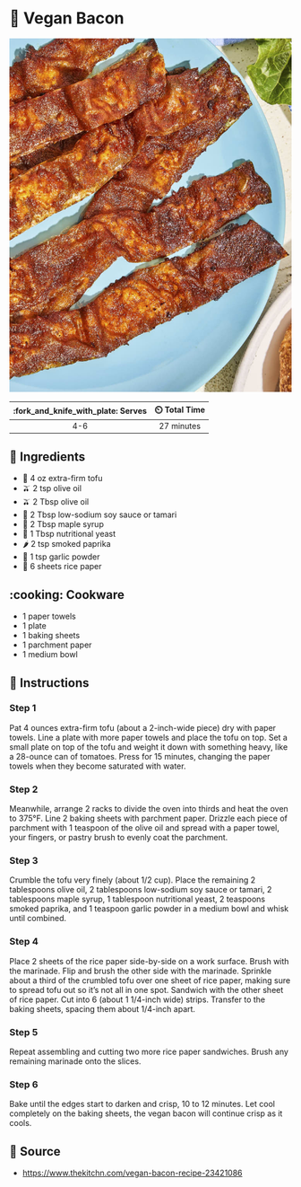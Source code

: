 # :bacon: Vegan Bacon

![Vegan Bacon](../assets/images/vegan-bacon.jpg)

| :fork_and_knife_with_plate: Serves | :timer_clock: Total Time |
|:----------------------------------:|:-----------------------: |
| 4-6 | 27 minutes |

## :salt: Ingredients

- :butter: 4 oz extra-firm tofu
- :olive: 2 tsp olive oil
- :olive: 2 Tbsp olive oil
- :takeout_box: 2 Tbsp low-sodium soy sauce or tamari
- :maple_leaf: 2 Tbsp maple syrup
- :microbe: 1 Tbsp nutritional yeast
- :hot_pepper: 2 tsp smoked paprika
- :garlic: 1 tsp garlic powder
- :rice: 6 sheets rice paper

## :cooking: Cookware

- 1 paper towels
- 1 plate
- 1 baking sheets
- 1 parchment paper
- 1 medium bowl

## :pencil: Instructions

### Step 1

Pat 4 ounces extra-firm tofu (about a 2-inch-wide piece) dry with paper towels. Line a plate with more paper towels and
place the tofu on top. Set a small plate on top of the tofu and weight it down with something heavy, like a 28-ounce can
of tomatoes. Press for 15 minutes, changing the paper towels when they become saturated with water.

### Step 2

Meanwhile, arrange 2 racks to divide the oven into thirds and heat the oven to 375°F. Line 2 baking sheets with
parchment paper. Drizzle each piece of parchment with 1 teaspoon of the olive oil and spread with a paper towel, your
fingers, or pastry brush to evenly coat the parchment.

### Step 3

Crumble the tofu very finely (about 1/2 cup). Place the remaining 2 tablespoons olive oil, 2 tablespoons low-sodium soy
sauce or tamari, 2 tablespoons maple syrup, 1 tablespoon nutritional yeast, 2 teaspoons smoked paprika, and 1 teaspoon
garlic powder in a medium bowl and whisk until combined.

### Step 4

Place 2 sheets of the rice paper side-by-side on a work surface. Brush with the marinade. Flip and brush the other side
with the marinade. Sprinkle about a third of the crumbled tofu over one sheet of rice paper, making sure to spread tofu
out so it’s not all in one spot. Sandwich with the other sheet of rice paper. Cut into 6 (about 1 1/4-inch wide)
strips. Transfer to the baking sheets, spacing them about 1/4-inch apart.

### Step 5

Repeat assembling and cutting two more rice paper sandwiches. Brush any remaining marinade onto the slices.

### Step 6

Bake until the edges start to darken and crisp, 10 to 12 minutes. Let cool completely on the baking sheets, the vegan
bacon will continue crisp as it cools.

## :link: Source

- <https://www.thekitchn.com/vegan-bacon-recipe-23421086>
